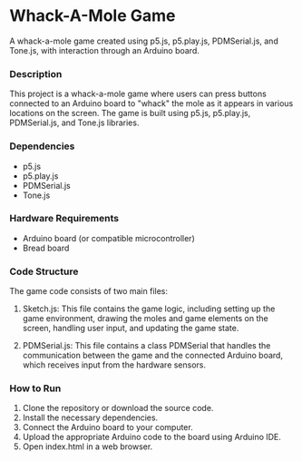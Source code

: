 # Whack-A-Mole Game

A whack-a-mole game created using p5.js, p5.play.js, PDMSerial.js, and Tone.js, with interaction through an Arduino board.

### Description

This project is a whack-a-mole game where users can press buttons connected to an Arduino board to "whack" the mole as it appears in various locations on the screen. The game is built using p5.js, p5.play.js, PDMSerial.js, and Tone.js libraries.

### Dependencies

* p5.js
* p5.play.js
* PDMSerial.js
* Tone.js

### Hardware Requirements

* Arduino board (or compatible microcontroller)
* Bread board

### Code Structure

The game code consists of two main files:

1. Sketch.js: This file contains the game logic, including setting up the game environment, drawing the moles and game elements on the screen, handling user input, and updating the game state.

2. PDMSerial.js: This file contains a class PDMSerial that handles the communication between the game and the connected Arduino board, which receives input from the hardware sensors.

### How to Run

1. Clone the repository or download the source code.
2. Install the necessary dependencies.
3. Connect the Arduino board to your computer.
4. Upload the appropriate Arduino code to the board using Arduino IDE.
5. Open index.html in a web browser.

